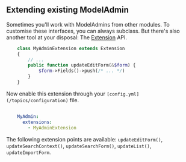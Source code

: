 ## Extending existing ModelAdmin

Sometimes you'll work with ModelAdmins from other modules. To customise these interfaces, you can always subclass. But there's
also another tool at your disposal: The [Extension](api:SilverStripe\Core\Extension) API.


```php
	class MyAdminExtension extends Extension 
	{
		// ...
		public function updateEditForm(&$form) {
			$form->Fields()->push(/* ... */)
		}
	}
```

Now enable this extension through your `[config.yml](/topics/configuration)` file.


```yml

	MyAdmin:
	  extensions:
	    - MyAdminExtension
```

The following extension points are available: `updateEditForm()`, `updateSearchContext()`,
`updateSearchForm()`, `updateList()`, `updateImportForm`.
